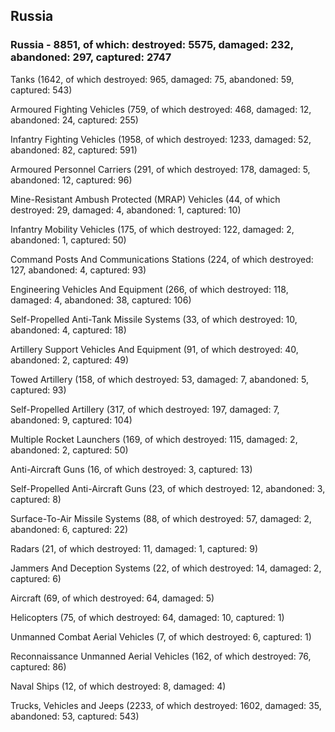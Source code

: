 
 
 ## Russia
 
 ### Russia - 8851, of which: destroyed: 5575, damaged: 232, abandoned: 297, captured: 2747

 

 

 Tanks (1642, of which destroyed: 965, damaged: 75, abandoned: 59, captured: 543)

 Armoured Fighting Vehicles (759, of which destroyed: 468, damaged: 12, abandoned: 24, captured: 255)

 Infantry Fighting Vehicles (1958, of which destroyed: 1233, damaged: 52, abandoned: 82, captured: 591)

 Armoured Personnel Carriers (291, of which destroyed: 178, damaged: 5, abandoned: 12, captured: 96)

 Mine-Resistant Ambush Protected (MRAP) Vehicles (44, of which destroyed: 29, damaged: 4, abandoned: 1, captured: 10)

 Infantry Mobility Vehicles (175, of which destroyed: 122, damaged: 2, abandoned: 1, captured: 50)

 Command Posts And Communications Stations (224, of which destroyed: 127, abandoned: 4, captured: 93)

 Engineering Vehicles And Equipment (266, of which destroyed: 118, damaged: 4, abandoned: 38, captured: 106)

 Self-Propelled Anti-Tank Missile Systems (33, of which destroyed: 10, abandoned: 4, captured: 18)

 Artillery Support Vehicles And Equipment (91, of which destroyed: 40, abandoned: 2, captured: 49)

 Towed Artillery (158, of which destroyed: 53, damaged: 7, abandoned: 5, captured: 93)

 Self-Propelled Artillery (317, of which destroyed: 197, damaged: 7, abandoned: 9, captured: 104)

 Multiple Rocket Launchers (169, of which destroyed: 115, damaged: 2, abandoned: 2, captured: 50)

 Anti-Aircraft Guns (16, of which destroyed: 3, captured: 13)

 Self-Propelled Anti-Aircraft Guns (23, of which destroyed: 12, abandoned: 3, captured: 8)

 Surface-To-Air Missile Systems (88, of which destroyed: 57, damaged: 2, abandoned: 6, captured: 22)

 Radars (21, of which destroyed: 11, damaged: 1, captured: 9)

 Jammers And Deception Systems (22, of which destroyed: 14, damaged: 2, captured: 6)

 Aircraft (69, of which destroyed: 64, damaged: 5)

 Helicopters (75, of which destroyed: 64, damaged: 10, captured: 1)

 Unmanned Combat Aerial Vehicles (7, of which destroyed: 6, captured: 1)

 Reconnaissance Unmanned Aerial Vehicles (162, of which destroyed: 76, captured: 86)

 Naval Ships (12, of which destroyed: 8, damaged: 4)

 Trucks, Vehicles and Jeeps (2233, of which destroyed: 1602, damaged: 35, abandoned: 53, captured: 543)

